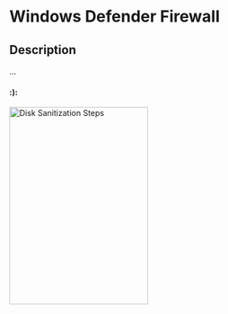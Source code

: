 <h1>Windows Defender Firewall</h1>

<h2>Description</h2>
...
<br />

<h4>:):</h4>
<img src="https://github.com/Yagoobz/WindowsDefenderFirewall/assets/145611184/47667394-e007-43d0-a3e7-1fcf134dc095" height="30%" width="70%" alt="Disk Sanitization Steps"/>

